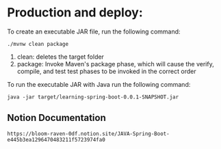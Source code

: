 # Production and deploy:

To create an executable JAR file, run the following command:

```
./mvnw clean package
```

1. clean: deletes the target folder
2. package: Invoke Maven's package phase, which will cause the verify, compile, and test test phases to be invoked in
   the correct order

To run the executable JAR with Java run the following command:

```
java -jar target/learning-spring-boot-0.0.1-SNAPSHOT.jar
```

## Notion Documentation

    https://bloom-raven-0df.notion.site/JAVA-Spring-Boot-e445b3ea1296470483211f5723974fa0